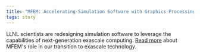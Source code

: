 ```yaml
---
title: "MFEM: Accelerating Simulation Software with Graphics Processing Units"
tags: story
---
```


LLNL scientists are redesigning simulation software to leverage the capabilities of next-generation exascale computing. [Read more](https://computing.llnl.gov/newsroom/accelerating-simulation-software-graphics-processing-units) about MFEM's role in our transition to exascale technology.
